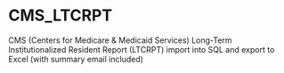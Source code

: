 # CMS_LTCRPT
CMS (Centers for Medicare &amp; Medicaid Services) Long-Term Institutionalized Resident Report (LTCRPT) import into SQL and export to Excel (with summary email included)
